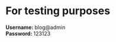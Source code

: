 
<h1>For testing purposes</h1>
<strong>Username: </strong> blog@admin<br>
<strong>Password: </strong> 123123
 
